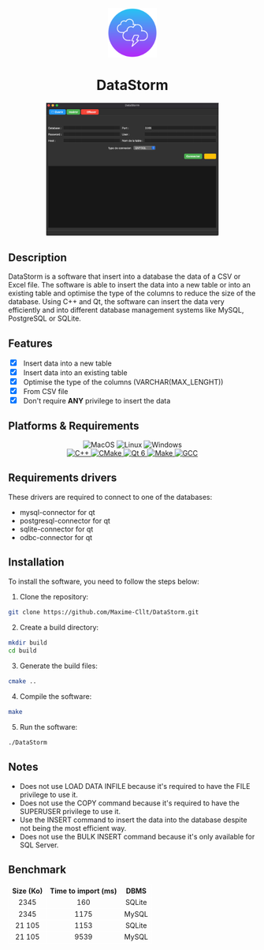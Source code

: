 <div align=center>
<img src="https://github.com/Maxime-Cllt/DataStorm/blob/main/assets/datastorm.png" width="100px" height="100px"  alt="DataStorm" align="center" />
<h1>DataStorm</h1>
</div>

<div align="center">
<img src="/assets/screen.png" width="350px" alt="Datastorm">
</div>

## Description

DataStorm is a software that insert into a database the data of a CSV or Excel file. The software is able to insert the
data into a new table or into an existing table and optimise the type of the columns to reduce the size of the database.
Using C++ and Qt, the software can insert the data very efficiently and
into different database management systems like MySQL, PostgreSQL or SQLite.

## Features

<label>
<input type="checkbox" style="margin-right: 10px" checked>
</label> Insert data into a new table <br>
<label>
<input type="checkbox" style="margin-right: 10px" checked>
</label> Insert data into an existing table <br>
<label>
<input type="checkbox" style="margin-right: 10px" checked>
</label> Optimise the type of the columns (VARCHAR(MAX_LENGHT)) <br>
<label>
<input type="checkbox" style="margin-right: 10px" checked>
</label> From CSV file <br>
<label>
<input type="checkbox" style="margin-right: 10px" checked>
</label> Don't require <span style="font-weight: bold;">ANY</span> privilege to insert the data <br>


## Platforms & Requirements

<div align="center">
<img src="https://img.shields.io/badge/OS-MacOS-informational?style=flat&logo=apple&logoColor=white&color=2bbc8a" alt="MacOS" />
<img src="https://img.shields.io/badge/OS-Linux-informational?style=flat&logo=linux&logoColor=white&color=2bbc8a" alt="Linux" />
<img src="https://img.shields.io/badge/OS-Windows-informational?style=flat&logo=windows&logoColor=white&color=2bbc8a" alt="Windows" />
</div>

<div align="center">

<a href="https://isocpp.org/">
<img src="https://img.shields.io/badge/C++-17-informational?style=flat&logo=c%2B%2B&logoColor=white&color=2bbc8a" alt="C++" />
</a>

<a href="https://cmake.org/">
<img src="https://img.shields.io/badge/CMake-3.10-informational?style=flat&logo=cmake&logoColor=white&color=2bbc8a" alt="CMake" />
</a>

<a href="https://www.qt.io/">
<img src="https://img.shields.io/badge/Qt-6-informational?style=flat&logo=qt&logoColor=white&color=2bbc8a" alt="Qt 6" />
</a>

<a href="https://www.gnu.org/software/make/">
<img src="https://img.shields.io/badge/Make-4.1-informational?style=flat&logo=gnu-make&logoColor=white&color=2bbc8a" alt="Make" />
</a>

<a href="https://gcc.gnu.org/">
<img src="https://img.shields.io/badge/GCC-17-informational?style=flat&logo=gcc&logoColor=white&color=2bbc8a" alt="GCC" />
</a>
</div>

## Requirements drivers

These drivers are required to connect to one of the databases:

- mysql-connector for qt
- postgresql-connector for qt
- sqlite-connector for qt
- odbc-connector for qt

## Installation

To install the software, you need to follow the steps below:

1. Clone the repository:

```bash
git clone https://github.com/Maxime-Cllt/DataStorm.git
```

2. Create a build directory:

```bash
mkdir build
cd build
```

3. Generate the build files:

```bash
cmake ..
```

4. Compile the software:

```bash
make
```

5. Run the software:

```bash
./DataStorm
```

## Notes

<ul>
<li>
Does not use LOAD DATA INFILE because it's required to have the FILE privilege to use it.
</li>
<li>
Does not use the COPY command because it's required to have the SUPERUSER privilege to use it.
</li>
<li>
Use the INSERT command to insert the data into the database despite not being the most efficient way.
</li>
<li>
Does not use the BULK INSERT command because it's only available for SQL Server.
</li>
</ul>

## Benchmark

<div align="center">
<table style="width: 100%; border-collapse: collapse; text-align: center;">
    <tr>
        <th align="center" style="font-weight: bolder; border: 1px solid white;">Size (Ko)</th>
        <th align="center" style="font-weight: bolder; border: 1px solid white;">Time to import (ms)</th>
        <th align="center" style="font-weight: bolder; border: 1px solid white;">DBMS</th>
    </tr>
<tr>
        <td align="center" style="border: 1px solid white;">2345</td>
        <td align="center" style="border: 1px solid white;">160</td>
        <td align="center" style="border: 1px solid white;">SQLite</td>
    </tr>
    <tr>
        <td align="center" style="border: 1px solid white;">2345</td>
        <td align="center" style="border: 1px solid white;">1175</td>
        <td align="center" style="border: 1px solid white;">MySQL</td>
    </tr>
    <tr>
        <td align="center" style="border: 1px solid white;">21 105</td>
        <td align="center" style="border: 1px solid white;">1153</td>
        <td align="center" style="border: 1px solid white;">SQLite</td>
    </tr>
<tr>
        <td align="center" style="border: 1px solid white;">21 105</td>
        <td align="center" style="border: 1px solid white;">9539</td>
        <td align="center" style="border: 1px solid white;">MySQL</td>
    </tr>
</table>

</div>

